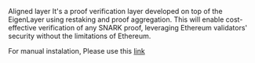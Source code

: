 Aligned layer It's a proof verification layer developed on top of the EigenLayer using restaking and proof aggregation. 
This will enable cost-effective verification of any SNARK proof, leveraging Ethereum validators' security without the limitations of Ethereum.

For manual instalation, Please use this <a href='https://git.idekubagus.com/portofolio/testnet/aligned-layer' target="_blank">link</a>
